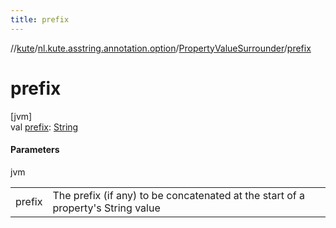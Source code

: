 ```yaml
---
title: prefix
---
```

//[kute](../../../index.html)/[nl.kute.asstring.annotation.option](../index.html)/[PropertyValueSurrounder](index.html)/[prefix](prefix.html)



# prefix



[jvm]\
val [prefix](prefix.html): [String](https://kotlinlang.org/api/latest/jvm/stdlib/kotlin/-string/index.html)



#### Parameters


jvm

| | |
|---|---|
| prefix | The prefix (if any) to be concatenated at the start of a property's String value |




